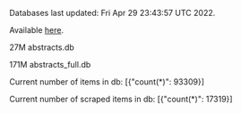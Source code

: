Databases last updated: Fri Apr 29 23:43:57 UTC 2022. 

Available [here](https://github.com/cbeauhilton/ash-db/releases).


27M	abstracts.db

171M	abstracts_full.db

Current number of items in db:
[{"count(*)": 93309}]

Current number of scraped items in db:
[{"count(*)": 17319}]
